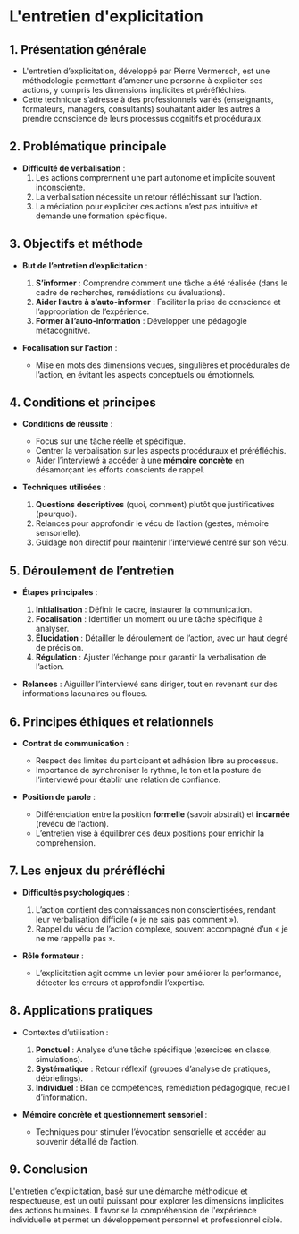 # L'entretien d'explicitation

## 1. **Présentation générale**

-   L'entretien d’explicitation, développé par Pierre Vermersch, est une méthodologie permettant d’amener une personne à expliciter ses actions, y compris les dimensions implicites et préréfléchies.
-   Cette technique s’adresse à des professionnels variés (enseignants, formateurs, managers, consultants) souhaitant aider les autres à prendre conscience de leurs processus cognitifs et procéduraux.


## 2. **Problématique principale**

-   **Difficulté de verbalisation** :
    1.  Les actions comprennent une part autonome et implicite souvent inconsciente.
    2.  La verbalisation nécessite un retour réfléchissant sur l’action.
    3.  La médiation pour expliciter ces actions n’est pas intuitive et demande une formation spécifique.


## 3. **Objectifs et méthode**

-   **But de l’entretien d’explicitation** :
    
    1.  **S’informer** : Comprendre comment une tâche a été réalisée (dans le cadre de recherches, remédiations ou évaluations).
    2.  **Aider l’autre à s’auto-informer** : Faciliter la prise de conscience et l’appropriation de l’expérience.
    3.  **Former à l’auto-information** : Développer une pédagogie métacognitive.
-   **Focalisation sur l’action** :
    
    -   Mise en mots des dimensions vécues, singulières et procédurales de l’action, en évitant les aspects conceptuels ou émotionnels.


## 4. **Conditions et principes**

-   **Conditions de réussite** :
    
    -   Focus sur une tâche réelle et spécifique.
    -   Centrer la verbalisation sur les aspects procéduraux et préréfléchis.
    -   Aider l’interviewé à accéder à une **mémoire concrète** en désamorçant les efforts conscients de rappel.
-   **Techniques utilisées** :
    
    1.  **Questions descriptives** (quoi, comment) plutôt que justificatives (pourquoi).
    2.  Relances pour approfondir le vécu de l’action (gestes, mémoire sensorielle).
    3.  Guidage non directif pour maintenir l’interviewé centré sur son vécu.


## 5. **Déroulement de l’entretien**

-   **Étapes principales** :
    
    1.  **Initialisation** : Définir le cadre, instaurer la communication.
    2.  **Focalisation** : Identifier un moment ou une tâche spécifique à analyser.
    3.  **Élucidation** : Détailler le déroulement de l’action, avec un haut degré de précision.
    4.  **Régulation** : Ajuster l’échange pour garantir la verbalisation de l’action.
-   **Relances** : Aiguiller l’interviewé sans diriger, tout en revenant sur des informations lacunaires ou floues.
    


## 6. **Principes éthiques et relationnels**

-   **Contrat de communication** :
    
    -   Respect des limites du participant et adhésion libre au processus.
    -   Importance de synchroniser le rythme, le ton et la posture de l’interviewé pour établir une relation de confiance.
-   **Position de parole** :
    
    -   Différenciation entre la position **formelle** (savoir abstrait) et **incarnée** (revécu de l’action).
    -   L’entretien vise à équilibrer ces deux positions pour enrichir la compréhension.
  

## 7. **Les enjeux du préréfléchi**

-   **Difficultés psychologiques** :
    
    1.  L’action contient des connaissances non conscientisées, rendant leur verbalisation difficile (« je ne sais pas comment »).
    2.  Rappel du vécu de l’action complexe, souvent accompagné d’un « je ne me rappelle pas ».
-   **Rôle formateur** :
    
    -   L’explicitation agit comme un levier pour améliorer la performance, détecter les erreurs et approfondir l’expertise.


## 8. **Applications pratiques**

-   Contextes d’utilisation :
    
    1.  **Ponctuel** : Analyse d’une tâche spécifique (exercices en classe, simulations).
    2.  **Systématique** : Retour réflexif (groupes d’analyse de pratiques, débriefings).
    3.  **Individuel** : Bilan de compétences, remédiation pédagogique, recueil d’information.
-   **Mémoire concrète et questionnement sensoriel** :
    
    -   Techniques pour stimuler l’évocation sensorielle et accéder au souvenir détaillé de l’action.


## 9. **Conclusion**

L'entretien d’explicitation, basé sur une démarche méthodique et respectueuse, est un outil puissant pour explorer les dimensions implicites des actions humaines. Il favorise la compréhension de l'expérience individuelle et permet un développement personnel et professionnel ciblé.
<!--stackedit_data:
eyJoaXN0b3J5IjpbMTk2NTcyNjIxNV19
-->